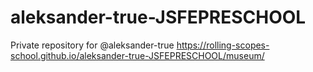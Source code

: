 # aleksander-true-JSFEPRESCHOOL
Private repository for @aleksander-true
https://rolling-scopes-school.github.io/aleksander-true-JSFEPRESCHOOL/museum/
